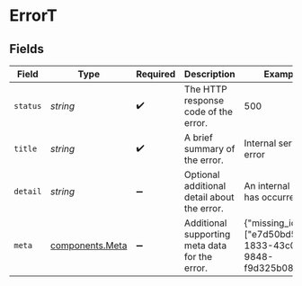 # ErrorT


## Fields

| Field                                                    | Type                                                     | Required                                                 | Description                                              | Example                                                  |
| -------------------------------------------------------- | -------------------------------------------------------- | -------------------------------------------------------- | -------------------------------------------------------- | -------------------------------------------------------- |
| `status`                                                 | *string*                                                 | :heavy_check_mark:                                       | The HTTP response code of the error.                     | 500                                                      |
| `title`                                                  | *string*                                                 | :heavy_check_mark:                                       | A brief summary of the error.                            | Internal server error                                    |
| `detail`                                                 | *string*                                                 | :heavy_minus_sign:                                       | Optional additional detail about the error.              | An internal error has occurred.                          |
| `meta`                                                   | [components.Meta](../../models/components/meta.md)       | :heavy_minus_sign:                                       | Additional supporting meta data for the error.           | {"missing_ids":["e7d50bd5-1833-43c0-9848-f9d325b08be8"]} |